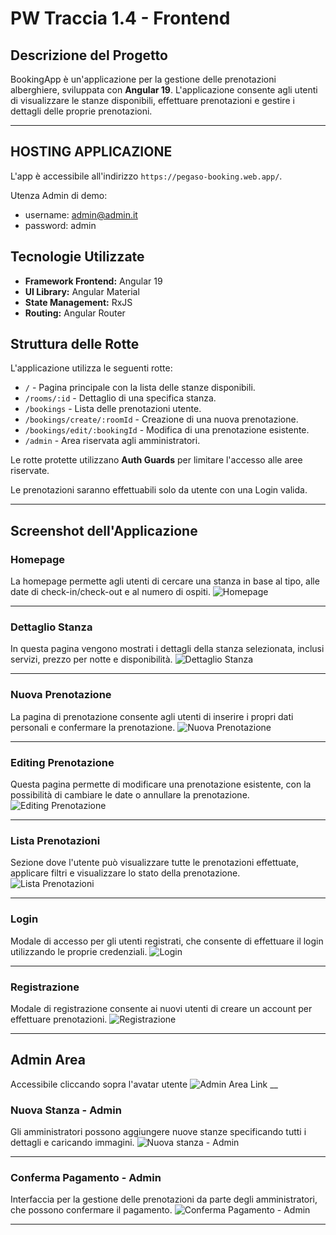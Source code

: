 # PW Traccia 1.4 - Frontend

## Descrizione del Progetto

BookingApp è un'applicazione per la gestione delle prenotazioni alberghiere, sviluppata con **Angular 19**.
L'applicazione consente agli utenti di visualizzare le stanze disponibili, effettuare prenotazioni e gestire i dettagli delle proprie prenotazioni.

---

## HOSTING APPLICAZIONE
L'app è accessibile all'indirizzo `https://pegaso-booking.web.app/`.

Utenza Admin di demo:
- username: admin@admin.it
- password: admin

## Tecnologie Utilizzate

- **Framework Frontend:** Angular 19
- **UI Library:** Angular Material
- **State Management:** RxJS
- **Routing:** Angular Router

## Struttura delle Rotte

L'applicazione utilizza le seguenti rotte:

- `/` - Pagina principale con la lista delle stanze disponibili.
- `/rooms/:id` - Dettaglio di una specifica stanza.
- `/bookings` - Lista delle prenotazioni utente.
- `/bookings/create/:roomId` - Creazione di una nuova prenotazione.
- `/bookings/edit/:bookingId` - Modifica di una prenotazione esistente.
- `/admin` - Area riservata agli amministratori.

Le rotte protette utilizzano **Auth Guards** per limitare l'accesso alle aree riservate.

Le prenotazioni saranno effettuabili solo da utente con una Login valida.

---

## Screenshot dell'Applicazione

### Homepage
La homepage permette agli utenti di cercare una stanza in base al tipo, alle date di check-in/check-out e al numero di ospiti.
![Homepage](screenshots/home.png)

---

### Dettaglio Stanza
In questa pagina vengono mostrati i dettagli della stanza selezionata, inclusi servizi, prezzo per notte e disponibilità.
![Dettaglio Stanza](screenshots/rooms-details.png)

---

### Nuova Prenotazione
La pagina di prenotazione consente agli utenti di inserire i propri dati personali e confermare la prenotazione.
![Nuova Prenotazione](screenshots/prenotazione.png)

---

### Editing Prenotazione
Questa pagina permette di modificare una prenotazione esistente, con la possibilità di cambiare le date o annullare la prenotazione.
![Editing Prenotazione](screenshots/rooms-editing.png)

---

### Lista Prenotazioni
Sezione dove l'utente può visualizzare tutte le prenotazioni effettuate, applicare filtri e visualizzare lo stato della prenotazione.
![Lista Prenotazioni](screenshots/rooms-manage.png)

---

### Login
Modale di accesso per gli utenti registrati, che consente di effettuare il login utilizzando le proprie credenziali.
![Login](screenshots/login.png)

---

### Registrazione
Modale di registrazione consente ai nuovi utenti di creare un account per effettuare prenotazioni.
![Registrazione](screenshots/registrazione.png)

---

## Admin Area
Accessibile cliccando sopra l'avatar utente
![Admin Area Link](screenshots/user-menu.png)
__

### Nuova Stanza - Admin
Gli amministratori possono aggiungere nuove stanze specificando tutti i dettagli e caricando immagini.
![Nuova stanza - Admin](screenshots/admin-area.png)

---

### Conferma Pagamento - Admin
Interfaccia per la gestione delle prenotazioni da parte degli amministratori, che possono confermare il pagamento.
![Conferma Pagamento - Admin](screenshots/conferma-pagamento.png)

---

